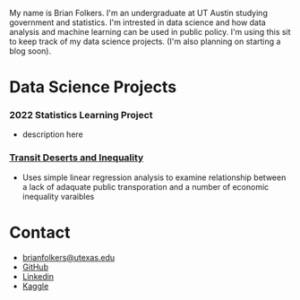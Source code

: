 My name is Brian Folkers. I'm an undergraduate at UT Austin studying government and statistics. I'm intrested in data science and how data analysis and machine learning can be used in public policy. I'm using this sit to keep track of my data science projects. (I'm also planning on starting a blog soon).


# Data Science Projects
### 2022 Statistics Learning Project
- description here

### [Transit Deserts and Inequality](https://github.com/BriandFolkers/DS-Project)
- Uses simple linear regression analysis to examine relationship between a lack of adaquate public transporation and a number of economic inequality varaibles


# Contact
- <brianfolkers@utexas.edu>
- [GitHub](https://github.com/BriandFolkers)
- [Linkedin](https://www.linkedin.com/in/brian-d-folkers-898a311a2/)
- [Kaggle](https://www.kaggle.com/briandfolkers)
